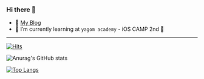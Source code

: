 ### Hi there 👋


- 📝 [My Blog](https://fezravien.github.io)
- 🌱 I’m currently learning at `yagom academy` - iOS CAMP 2nd 📱
---
[![Hits](https://hits.seeyoufarm.com/api/count/incr/badge.svg?url=https%3A%2F%2Fgithub.com%2FFezravien%2Fhit-counter&count_bg=%23FF6300&title_bg=%23FF2C2C&icon=&icon_color=%23E7E7E7&title=hits&edge_flat=true)](https://hits.seeyoufarm.com)

![Anurag's GitHub stats](https://github-readme-stats.vercel.app/api?username=Fezravien&show_icons=true&theme=merko)

[![Top Langs](https://github-readme-stats.vercel.app/api/top-langs/?username=Fezravien&layout=compact)](https://github.com/anuraghazra/github-readme-stats)

<!--
**Fezravien/Fezravien** is a ✨ _special_ ✨ repository because its `README.md` (this file) appears on your GitHub profile.

Here are some ideas to get you started:

🔭 I’m currently working on
- 🌱 I’m currently learning ...
- 👯 I’m looking to collaborate on ...
- 🤔 I’m looking for help with ...
- 💬 Ask me about ...
- 📫 How to reach me: ...
- 😄 Pronouns: ...
- ⚡ Fun fact: ...
-->


